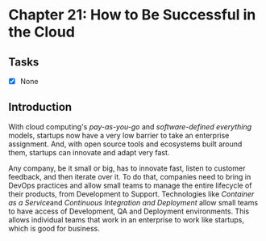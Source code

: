 # Chapter 21: How to Be Successful in the Cloud

## Tasks
- [x] None

## Introduction

With cloud computing's *pay-as-you-go* and *software-defined everything* models, startups now have a very low barrier to take an enterprise assignment. And, with open source tools and ecosystems built around them, startups can innovate and adapt very fast.

Any company, be it small or big, has to innovate fast, listen to customer feedback, and then iterate over it. To do that, companies need to bring in DevOps practices and allow small teams to manage the entire lifecycle of their products, from Development to Support. Technologies like *Container as a Service*and *Continuous Integration and Deployment* allow small teams to have access of Development, QA and Deployment environments. This allows individual teams that work in an enterprise to work like startups, which is good for business.
